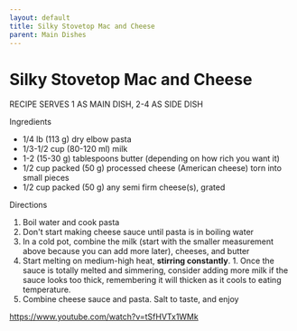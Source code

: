 ```yaml
---
layout: default
title: Silky Stovetop Mac and Cheese
parent: Main Dishes
---
```

# Silky Stovetop Mac and Cheese

RECIPE SERVES 1 AS MAIN DISH, 2-4 AS SIDE DISH

Ingredients
  * 1/4 lb (113 g) dry elbow pasta 
  * 1/3-1/2 cup (80-120 ml) milk 
  * 1-2 (15-30 g) tablespoons butter (depending on how rich you want it)
  * 1/2 cup packed (50 g) processed cheese (American cheese) torn into small pieces
  * 1/2 cup packed (50 g) any semi firm cheese(s), grated

Directions
  1. Boil water and cook pasta
  2. Don't start making cheese sauce until pasta is in boiling water
  3. In a cold pot, combine the milk (start with the smaller measurement above because you can add more later), cheeses, and butter
  4. Start melting on medium-high heat, **stirring constantly**.
    1. Once the sauce is totally melted and simmering, consider adding more milk if the sauce looks too thick, remembering it will thicken as it cools to eating temperature.
  5. Combine cheese sauce and pasta. Salt to taste, and enjoy

<https://www.youtube.com/watch?v=tSfHVTx1WMk>